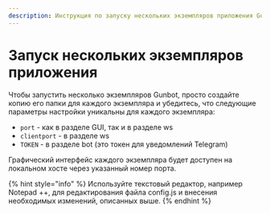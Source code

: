 ```yaml
---
description: Инструкция по запуску нескольких экземпляров приложения Gunbot на одном ПК.
---
```


# Запуск нескольких экземпляров приложения

Чтобы запустить несколько экземпляров Gunbot, просто создайте копию его папки для каждого экземпляра и убедитесь, что следующие параметры настройки уникальны для каждого экземпляра:

* `port` - как в разделе GUI, так и в разделе ws
* `clientport` - в разделе ws
* `TOKEN` - в разделе bot \(это токен для уведомлений Telegram\)

Графический интерфейс каждого экземпляра будет доступен на локальном хосте через указанный номер порта.

{% hint style="info" %}
Используйте текстовый редактор, например Notepad ++, для редактирования файла config.js и внесения необходимых изменений, описанных выше.
{% endhint %}



